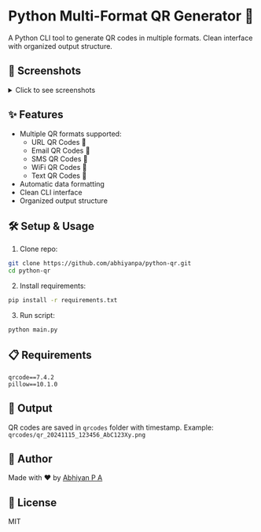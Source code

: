 # Python Multi-Format QR Generator 🔲

A Python CLI tool to generate QR codes in multiple formats. Clean interface with organized output structure.

## 📸 Screenshots

<details>
<summary>Click to see screenshots</summary>

### Main Menu
<img width="307" alt="{F19F01C8-59DE-40CB-9E8E-BADA6D926E85}" src="https://github.com/user-attachments/assets/8ba3f92a-bdae-4d17-9f55-56bca3ad6dd2">

### URL QR Generation
<img width="434" alt="{C10E7BDC-FB83-4341-A285-E3A750BE3FF7}" src="https://github.com/user-attachments/assets/44949030-bb74-47aa-91e7-0f27c9df6449">

### WiFi QR Generation
<img width="438" alt="{445C3324-54B0-4E57-9032-7BDFD1CFC8C1}" src="https://github.com/user-attachments/assets/ce012783-1011-4478-b972-1fabbd22650a">


</details>

## ✨ Features
- Multiple QR formats supported:
  - URL QR Codes 🔗
  - Email QR Codes 📧
  - SMS QR Codes 📱
  - WiFi QR Codes 📶
  - Text QR Codes 📝
- Automatic data formatting
- Clean CLI interface
- Organized output structure

## 🛠️ Setup & Usage

1. Clone repo:
```bash
git clone https://github.com/abhiyanpa/python-qr.git
cd python-qr
```

2. Install requirements:
```bash
pip install -r requirements.txt
```

3. Run script:
```bash
python main.py
```

## 📋 Requirements
```
qrcode==7.4.2
pillow==10.1.0
```

## 📂 Output
QR codes are saved in `qrcodes` folder with timestamp.
Example: `qrcodes/qr_20241115_123456_AbC123Xy.png`

## 👤 Author
Made with ❤️ by [Abhiyan P A](https://github.com/abhiyanpa)

## 📄 License
MIT
